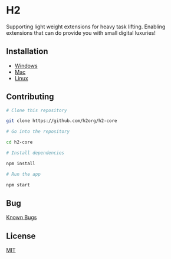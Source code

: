 # H2

Supporting light weight extensions for heavy task lifting. Enabling extensions that can do provide you with small digital luxuries!

## Installation

- [Windows](docs/windows.md)
- [Mac](docs/mac.md)
- [Linux](docs/linux.md)

## Contributing

```bash
# Clone this repository

git clone https://github.com/h2org/h2-core

# Go into the repository

cd h2-core

# Install dependencies

npm install

# Run the app

npm start
```

## Bug

[Known Bugs](https://github.com/h2org/h2-core/issues?q=is%3Aopen+is%3Aissue+label%3Abug)


## License

[MIT](https://github.com/h2org/h2-core/blob/master/LICENSE.md)
